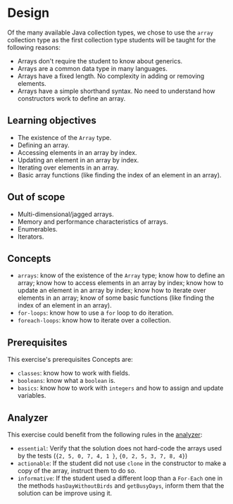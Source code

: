 # Design

Of the many available Java collection types, we chose to use the `array` collection type as the first collection type students will be taught for the following reasons:

- Arrays don't require the student to know about generics.
- Arrays are a common data type in many languages.
- Arrays have a fixed length. No complexity in adding or removing elements.
- Arrays have a simple shorthand syntax. No need to understand how constructors work to define an array.

## Learning objectives

- The existence of the `Array` type.
- Defining an array.
- Accessing elements in an array by index.
- Updating an element in an array by index.
- Iterating over elements in an array.
- Basic array functions (like finding the index of an element in an array).

## Out of scope

- Multi-dimensional/jagged arrays.
- Memory and performance characteristics of arrays.
- Enumerables.
- Iterators.

## Concepts

- `arrays`: know of the existence of the `Array` type; know how to define an array; know how to access elements in an array by index; know how to update an element in an array by index; know how to iterate over elements in an array; know of some basic functions (like finding the index of an element in an array).
- `for-loops`: know how to use a `for` loop to do iteration.
- `foreach-loops`: know how to iterate over a collection.

## Prerequisites

This exercise's prerequisites Concepts are:

- `classes`: know how to work with fields.
- `booleans`: know what a `boolean` is.
- `basics`: know how to work with `integers` and how to assign and update variables.

## Analyzer

This exercise could benefit from the following rules in the [analyzer]:

- `essential`: Verify that the solution does not hard-code the arrays used by the tests (`{2, 5, 0, 7, 4, 1 }`, `{0, 2, 5, 3, 7, 8, 4}`)
- `actionable`: If the student did not use `clone` in the constructor to make a copy of the array, instruct them to do so.
- `informative`: If the student used a different loop than a `For-Each` one in the methods `hasDayWithoutBirds` and `getBusyDays`, inform them that the solution can be improve using it.

[analyzer]: https://github.com/exercism/java-analyzer
